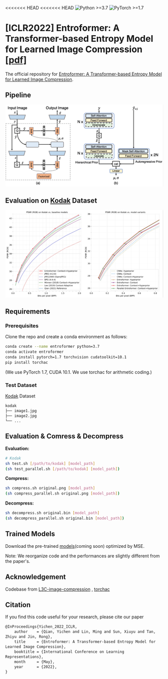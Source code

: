 <<<<<<< HEAD
<<<<<<< HEAD
![Python >=3.7](https://img.shields.io/badge/Python->=3.7-yellow.svg)
![PyTorch >=1.7](https://img.shields.io/badge/PyTorch->=1.7-blue.svg)

# [ICLR2022] Entroformer: A Transformer-based Entropy Model for Learned Image Compression [[pdf]](https://arxiv.org/abs/2202.05492)

The official repository for [Entroformer: A Transformer-based Entropy Model for Learned Image Compression](https://arxiv.org/abs/2202.05492).

## Pipeline

![framework](figs/framework.jpg)

## Evaluation on [Kodak](http://r0k.us/graphics/kodak/) Dataset

![result](figs/result.jpg)

## Requirements

### Prerequisites

Clone the repo and create a conda environment as follows:

```bash
conda create --name entroformer python=3.7
conda activate entroformer
conda install pytorch=1.7 torchvision cudatoolkit=10.1
pip install torchac
```

(We use PyTorch 1.7, CUDA 10.1. We use torchac for arithmetic coding.)

### Test Dataset

[Kodak](http://r0k.us/graphics/kodak/) Dataset

```
kodak
├── image1.jpg 
├── image2.jpg
└── ...
```

## Evaluation & Comress & Decompress

**Evaluation:**

```bash
# Kodak
sh test.sh [/path/to/kodak] [model_path]
(sh test_parallel.sh [/path/to/kodak] [model_path])
```

**Compress:**

```bash
sh compress.sh original.png [model_path]
(sh compress_parallel.sh original.png [model_path])
```

**Decompress:**

```bash
sh decompress.sh original.bin [model_path]
(sh decompress_parallel.sh original.bin [model_path])
```

## Trained Models

Download the pre-trained [models]()(coming soon) optimized by MSE.

Note: We reorganize code and the performances are slightly different from the paper's.

## Acknowledgement

Codebase from [L3C-image-compression](https://github.com/fab-jul/L3C-PyTorch) , [torchac](https://github.com/fab-jul/torchac)

## Citation

If you find this code useful for your research, please cite our paper

```
@InProceedings{Yichen_2022_ICLR,
    author    = {Qian, Yichen and Lin, Ming and Sun, Xiuyu and Tan, Zhiyu and Jin, Rong},
    title     = {Entroformer: A Transformer-based Entropy Model for Learned Image Compression},
    booktitle = {International Conference on Learning Representations},
    month     = {May},
    year      = {2022},
}
```
